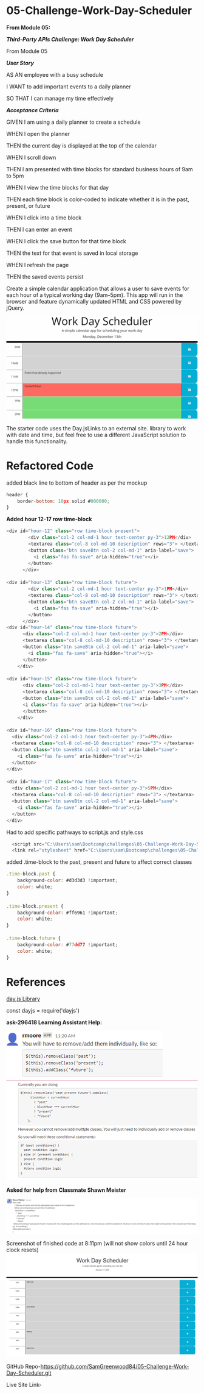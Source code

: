 # 05-Challenge-Work-Day-Scheduler
**From Module 05:** 

***Third-Party APIs Challenge: Work Day Scheduler***

From Module 05

***User Story***

AS AN employee with a busy schedule

I WANT to add important events to a daily planner

SO THAT I can manage my time effectively

***Acceptance Criteria***

GIVEN I am using a daily planner to create a schedule

WHEN I open the planner

THEN the current day is displayed at the top of the calendar

WHEN I scroll down

THEN I am presented with time blocks for standard business hours of 9am to 5pm

WHEN I view the time blocks for that day

THEN each time block is color-coded to indicate whether it is in the past,
 present, or future

WHEN I click into a time block

THEN I can enter an event

WHEN I click the save button for that time block

THEN the text for that event is saved in local storage

WHEN I refresh the page

THEN the saved events persist

Create a simple calendar application that allows a user to save events for each hour of a typical working day (9am–5pm). This app will run in the browser and feature dynamically updated HTML and CSS powered by jQuery.

![Alt text](assets/images/05-third-party-apis-homework-demo.gif)

The starter code uses the Day.jsLinks to an external site. library to work with date and time, but feel free to use a different JavaScript solution to handle this functionality.

# Refactored Code

added black line to bottom of header as per the mockup

```javascript
header {
    border-bottom: 10px solid #000000;
}
```

**Added hour 12-17 row time-block**
```javascript
<div id="hour-12" class="row time-block present">
        <div class="col-2 col-md-1 hour text-center py-3">12PM</div>
        <textarea class="col-8 col-md-10 description" rows="3"> </textarea>
        <button class="btn saveBtn col-2 col-md-1" aria-label="save">
          <i class="fas fa-save" aria-hidden="true"></i>
        </button>
      </div>

<div id="hour-13" class="row time-block future">
        <div class="col-2 col-md-1 hour text-center py-3">1PM</div>
        <textarea class="col-8 col-md-10 description" rows="3"> </textarea>
        <button class="btn saveBtn col-2 col-md-1" aria-label="save">
          <i class="fas fa-save" aria-hidden="true"></i>
        </button>
      </div>
<div id="hour-14" class="row time-block future">
      <div class="col-2 col-md-1 hour text-center py-3">2PM</div>
      <textarea class="col-8 col-md-10 description" rows="3"> </textarea>
      <button class="btn saveBtn col-2 col-md-1" aria-label="save">
        <i class="fas fa-save" aria-hidden="true"></i>
      </button>
    </div>

<div id="hour-15" class="row time-block future">
      <div class="col-2 col-md-1 hour text-center py-3">3PM</div>
      <textarea class="col-8 col-md-10 description" rows="3"> </textarea>
      <button class="btn saveBtn col-2 col-md-1" aria-label="save">
      <i class="fas fa-save" aria-hidden="true"></i>
      </button>
    </div>

<div id="hour-16" class="row time-block future">
  <div class="col-2 col-md-1 hour text-center py-3">4PM</div>
  <textarea class="col-8 col-md-10 description" rows="3"> </textarea>
  <button class="btn saveBtn col-2 col-md-1" aria-label="save">
    <i class="fas fa-save" aria-hidden="true"></i>
  </button>
</div>

<div id="hour-17" class="row time-block future">
  <div class="col-2 col-md-1 hour text-center py-3">5PM</div>
  <textarea class="col-8 col-md-10 description" rows="3"> </textarea>
  <button class="btn saveBtn col-2 col-md-1" aria-label="save">
    <i class="fas fa-save" aria-hidden="true"></i>
  </button>
</div>
```
Had to add specific pathways to script.js and style.css 
```javascript
  <script src="C:\Users\sam\Bootcamp\challenges\05-Challenge-Work-Day-Scheduler\assets\js\script.js"></script>
  <link rel="stylesheet" href="C:\Users\sam\Bootcamp\challenges\05-Challenge-Work-Day-Scheduler\assets\css\style.css"/>
```

added .time-block to the past, present and future to affect correct classes
```javascript
.time-block.past {
    background-color: #d3d3d3 !important;
    color: white;
}

.time-block.present {
    background-color: #ff6961 !important;
    color: white;
}

.time-block.future {
    background-color: #77dd77 !important;
    color: white;
}
```

# References

[day.js Library](https://day.js.org/docs/en/installation/node-js)

const dayjs = require('dayjs')

**ask-296418 Learning Assistant Help:**


![Alt text](assets/images/this-dayjs.png)
![Alt text](<assets/images/learning asst-reference.png>)

**Asked for help from Classmate Shawn Meister**

![Alt text](<assets/images/classmate assistance-ppf reference.png>)

Screenshot of finished code at 8:11pm (will not show colors until 24 hour clock resets)
![Alt text](assets/images/screenshot.png)

GitHub Repo-https://github.com/SamGreenwood84/05-Challenge-Work-Day-Scheduler.git

Live Site Link-
